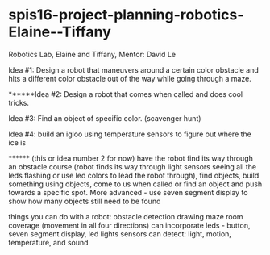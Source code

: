 # spis16-project-planning-robotics-Elaine--Tiffany
Robotics Lab, Elaine and Tiffany, Mentor: David Le

Idea #1: 
Design a robot that maneuvers around a certain color obstacle and hits a different color obstacle out of the way while going through a maze.

******Idea #2:
Design a robot that comes when called and does cool tricks.

Idea #3:
Find an object of specific color. (scavenger hunt)

Idea #4:
build an igloo using temperature sensors to figure out where the ice is


****** (this or idea number 2 for now) have the robot find its way through an obstacle course (robot finds its way through light sensors seeing all the leds flashing or use led colors to lead the robot through), find objects, build something using objects, come to us when called or find an object and push towards a specific spot.
More advanced - use seven segment display to show how many objects still need to be found

things you can do with a robot:
obstacle detection
drawing
maze
room coverage (movement in all four directions)
can incorporate leds - button, seven segment display, led lights
sensors can detect: light, motion, temperature, and sound
